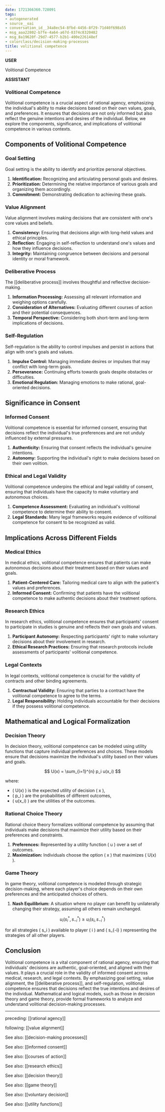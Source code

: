 ```yaml
---
date: 1721366360.728091
tags:
- autogenerated
- source__oai
- conversation_id__34a8ec54-8fbd-4456-8f29-71d40f698a55
- msg_aaa22802-b7fe-4a64-a67d-8374c8320482
- msg_8a19620f-29d7-4577-b2b1-400e226148ef
- colorclass/decision-making-processes
title: volitional competence
---
```


**USER**

Volitional Competence


**ASSISTANT**

### Volitional Competence

Volitional competence is a crucial aspect of rational agency, emphasizing the individual's ability to make decisions based on their own values, goals, and preferences. It ensures that decisions are not only informed but also reflect the genuine intentions and desires of the individual. Below, we explore the components, significance, and implications of volitional competence in various contexts.

## Components of Volitional Competence

### Goal Setting
Goal setting is the ability to identify and prioritize personal objectives.

1. **Identification:** Recognizing and articulating personal goals and desires.
2. **Prioritization:** Determining the relative importance of various goals and organizing them accordingly.
3. **Commitment:** Demonstrating dedication to achieving these goals.

### Value Alignment
Value alignment involves making decisions that are consistent with one's core values and beliefs.

1. **Consistency:** Ensuring that decisions align with long-held values and ethical principles.
2. **Reflection:** Engaging in self-reflection to understand one's values and how they influence decisions.
3. **Integrity:** Maintaining congruence between decisions and personal identity or moral framework.

### Deliberative Process
The [[deliberative process]] involves thoughtful and reflective decision-making.

1. **Information Processing:** Assessing all relevant information and weighing options carefully.
2. **Consideration of Alternatives:** Evaluating different courses of action and their potential consequences.
3. **Temporal Perspective:** Considering both short-term and long-term implications of decisions.

### Self-Regulation
Self-regulation is the ability to control impulses and persist in actions that align with one's goals and values.

1. **Impulse Control:** Managing immediate desires or impulses that may conflict with long-term goals.
2. **Perseverance:** Continuing efforts towards goals despite obstacles or difficulties.
3. **Emotional Regulation:** Managing emotions to make rational, goal-oriented decisions.

## Significance in Consent

### Informed Consent
Volitional competence is essential for informed consent, ensuring that decisions reflect the individual's true preferences and are not unduly influenced by external pressures.

1. **Authenticity:** Ensuring that consent reflects the individual's genuine intentions.
2. **Autonomy:** Supporting the individual's right to make decisions based on their own volition.

### Ethical and Legal Validity
Volitional competence underpins the ethical and legal validity of consent, ensuring that individuals have the capacity to make voluntary and autonomous choices.

1. **Competence Assessment:** Evaluating an individual's volitional competence to determine their ability to consent.
2. **Legal Standards:** Many legal frameworks require evidence of volitional competence for consent to be recognized as valid.

## Implications Across Different Fields

### Medical Ethics
In medical ethics, volitional competence ensures that patients can make autonomous decisions about their treatment based on their values and goals.

1. **Patient-Centered Care:** Tailoring medical care to align with the patient's values and preferences.
2. **Informed Consent:** Confirming that patients have the volitional competence to make authentic decisions about their treatment options.

### Research Ethics
In research ethics, volitional competence ensures that participants' consent to participate in studies is genuine and reflects their own goals and values.

1. **Participant Autonomy:** Respecting participants' right to make voluntary decisions about their involvement in research.
2. **Ethical Research Practices:** Ensuring that research protocols include assessments of participants' volitional competence.

### Legal Contexts
In legal contexts, volitional competence is crucial for the validity of contracts and other binding agreements.

1. **Contractual Validity:** Ensuring that parties to a contract have the volitional competence to agree to the terms.
2. **Legal Responsibility:** Holding individuals accountable for their decisions if they possess volitional competence.

## Mathematical and Logical Formalization

### Decision Theory
In decision theory, volitional competence can be modeled using utility functions that capture individual preferences and choices. These models ensure that decisions maximize the individual's utility based on their values and goals.

$$
U(x) = \sum_{i=1}^{n} p_i u(x_i)
$$

where:
- \( U(x) \) is the expected utility of decision \( x \),
- \( p_i \) are the probabilities of different outcomes,
- \( u(x_i) \) are the utilities of the outcomes.

### Rational Choice Theory
Rational choice theory formalizes volitional competence by assuming that individuals make decisions that maximize their utility based on their preferences and constraints.

1. **Preferences:** Represented by a utility function \( u \) over a set of outcomes.
2. **Maximization:** Individuals choose the option \( x \) that maximizes \( U(x) \).

### Game Theory
In game theory, volitional competence is modeled through strategic decision-making, where each player's choice depends on their own preferences and the anticipated choices of others.

1. **Nash Equilibrium:** A situation where no player can benefit by unilaterally changing their strategy, assuming all others remain unchanged.

$$
u_i(s_i^*, s_{-i}^*) \geq u_i(s_i, s_{-i}^*)
$$

for all strategies \( s_i \) available to player \( i \) and \( s_{-i} \) representing the strategies of all other players.

## Conclusion

Volitional competence is a vital component of rational agency, ensuring that individuals' decisions are authentic, goal-oriented, and aligned with their values. It plays a crucial role in the validity of informed consent across medical, research, and legal contexts. By emphasizing goal setting, value alignment, the [[deliberative process]], and self-regulation, volitional competence ensures that decisions reflect the true intentions and desires of the individual. Mathematical and logical models, such as those in decision theory and game theory, provide formal frameworks to analyze and understand volitional decision-making processes.


---

preceding: [[rational agency]]  


following: [[value alignment]]

See also: [[decision-making processes]]


See also: [[informed consent]]


See also: [[courses of action]]


See also: [[research ethics]]


See also: [[decision theory]]


See also: [[game theory]]


See also: [[voluntary decision]]


See also: [[utility functions]]